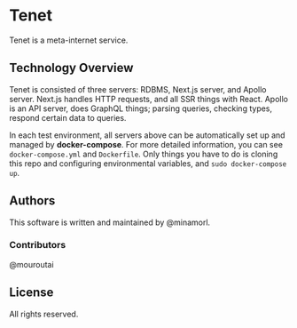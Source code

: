 # Tenet

Tenet is a meta-internet service.

## Technology Overview

Tenet is consisted of three servers: RDBMS, Next.js server, and Apollo server. Next.js handles HTTP requests, and all SSR things with React. Apollo is an API server, does GraphQL things; parsing queries, checking types, respond certain data to queries.

In each test environment, all servers above can be automatically set up and managed by **docker-compose**. For more detailed information, you can see `docker-compose.yml` and `Dockerfile`. Only things you have to do is cloning this repo and configuring environmental variables, and `sudo docker-compose up`.

## Authors

This software is written and maintained by @minamorl.

### Contributors

@mouroutai

## License

All rights reserved.
